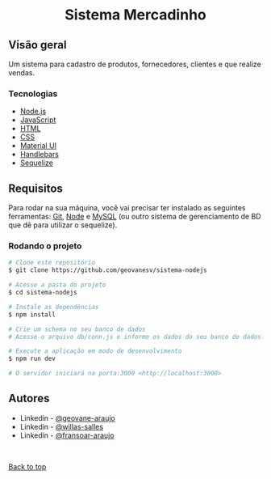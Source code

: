 <h1 align="center" id="title">Sistema Mercadinho</h1>

## Visão geral
Um sistema para cadastro de produtos, fornecedores, clientes e que realize vendas.

### Tecnologias
- [Node.js](https://nodejs.org/en/)
- [JavaScript](https://developer.mozilla.org/pt-BR/docs/Web/JavaScript)
- [HTML](https://developer.mozilla.org/pt-BR/docs/Web/HTML)
- [CSS](https://developer.mozilla.org/pt-BR/docs/Web/CSS)
- [Material UI](https://mui.com/)
- [Handlebars](https://handlebarsjs.com/)
- [Sequelize](https://sequelize.org/)

## Requisitos

Para rodar na sua máquina, você vai precisar ter instalado as seguintes ferramentas: [Git](https://git-scm.com), [Node](https://nodejs.org/en/) e [MySQL](https://www.mysql.com/) (ou outro sistema de gerenciamento de BD que dê para utilizar o sequelize).

### Rodando o projeto

```bash
# Clone este repositório
$ git clone https://github.com/geovanesv/sistema-nodejs

# Acesse a pasta do projeto
$ cd sistema-nodejs

# Instale as dependências
$ npm install

# Crie um schema no seu banco de dados
# Acesse o arquivo db/conn.js e informe os dados do seu banco de dados.

# Execute a aplicação em modo de desenvolvimento
$ npm run dev

# O servidor iniciará na porta:3000 <http://localhost:3000>

```

## Autores

- Linkedin - [ @geovane-araujo ](https://www.linkedin.com/in/geovane-araujo-07str/)
- Linkedin - [ @willas-salles ](https://www.linkedin.com/in/willas-sales-0b7650212/)
- Linkedin - [ @fransoar-araujo ](https://www.linkedin.com/in/fransoar-ara%C3%BAjo/)

&#xa0;

<a href="#title">Back to top</a>
